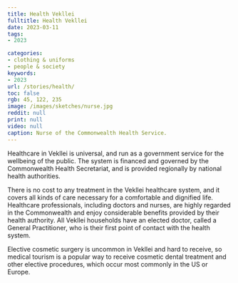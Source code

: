 ```yaml
---
title: Health Vekllei
fulltitle: Health Vekllei
date: 2023-03-11
tags:
- 2023

categories:
- clothing & uniforms
- people & society
keywords:
- 2023
url: /stories/health/
toc: false
rgb: 45, 122, 235
image: /images/sketches/nurse.jpg
reddit: null
print: null
video: null
caption: Nurse of the Commonwealth Health Service.
---
```

Healthcare in Vekllei is universal, and run as a government service for the wellbeing of the public. The system is financed and governed by the Commonwealth Health Secretariat, and is provided regionally by national health authorities.

There is no cost to any treatment in the Vekllei healthcare system, and it covers all kinds of care necessary for a comfortable and dignified life. Healthcare professionals, including doctors and nurses, are highly regarded in the Commonwealth and enjoy considerable benefits provided by their health authority. All Vekllei households have an elected doctor, called a General Practitioner, who is their first point of contact with the health system.

Elective cosmetic surgery is uncommon in Vekllei and hard to receive, so medical tourism is a popular way to receive cosmetic dental treatment and other elective procedures, which occur most commonly in the US or Europe.